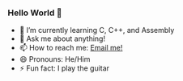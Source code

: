 ### Hello World 👋

- 🌱 I’m currently learning C, C++, and Assembly
- 💬 Ask me about anything!
- 📫 How to reach me: [Email me!](mailto:psaeedi1381@gmail.com)
- 😄 Pronouns: He/Him
- ⚡ Fun fact: I play the guitar
